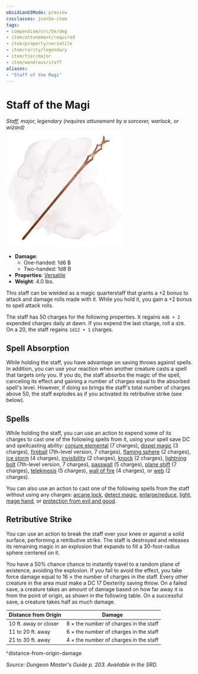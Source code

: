 ```yaml
---
obsidianUIMode: preview
cssclasses: json5e-item
tags:
- compendium/src/5e/dmg
- item/attunement/required
- item/property/versatile
- item/rarity/legendary
- item/tier/major
- item/wondrous/staff
aliases: 
- "Staff of the Magi"
---
```

# Staff of the Magi
*Staff, major, legendary (requires attunement by a sorcerer, warlock, or wizard)*  
![](https://raw.githubusercontent.com/5etools-mirror-2/5etools-img/main/items/DMG/Staff%20of%20the%20Magi.webp#right)  

- **Damage**:
  - One-handed: 1d6 B
  - Two-handed: 1d8 B
- **Properties**: [Versatile](/3-Mechanics/CLI/rules/item-properties.md#Versatile)
- **Weight**: 4.0 lbs.

This staff can be wielded as a magic quarterstaff that grants a +2 bonus to attack and damage rolls made with it. While you hold it, you gain a +2 bonus to spell attack rolls.

The staff has 50 charges for the following properties. It regains `4d6 + 2` expended charges daily at dawn. If you expend the last charge, roll a `d20`. On a 20, the staff regains `1d12 + 1` charges.

## Spell Absorption

While holding the staff, you have advantage on saving throws against spells. In addition, you can use your reaction when another creature casts a spell that targets only you. If you do, the staff absorbs the magic of the spell, canceling its effect and gaining a number of charges equal to the absorbed spell's level. However, if doing so brings the staff's total number of charges above 50, the staff explodes as if you activated its retributive strike (see below).

## Spells

While holding the staff, you can use an action to expend some of its charges to cast one of the following spells from it, using your spell save DC and spellcasting ability: [conjure elemental](/3-Mechanics/CLI/spells/conjure-elemental.md) (7 charges), [dispel magic](/3-Mechanics/CLI/spells/dispel-magic.md) (3 charges), [fireball](/3-Mechanics/CLI/spells/fireball.md) (7th-level version, 7 charges), [flaming sphere](/3-Mechanics/CLI/spells/flaming-sphere.md) (2 charges), [ice storm](/3-Mechanics/CLI/spells/ice-storm.md) (4 charges), [invisibility](/3-Mechanics/CLI/spells/invisibility.md) (2 charges), [knock](/3-Mechanics/CLI/spells/knock.md) (2 charges), [lightning bolt](/3-Mechanics/CLI/spells/lightning-bolt.md) (7th-level version, 7 charges), [passwall](/3-Mechanics/CLI/spells/passwall.md) (5 charges), [plane shift](/3-Mechanics/CLI/spells/plane-shift.md) (7 charges), [telekinesis](/3-Mechanics/CLI/spells/telekinesis.md) (5 charges), [wall of fire](/3-Mechanics/CLI/spells/wall-of-fire.md) (4 charges), or [web](/3-Mechanics/CLI/spells/web.md) (2 charges).

You can also use an action to cast one of the following spells from the staff without using any charges: [arcane lock](/3-Mechanics/CLI/spells/arcane-lock.md), [detect magic](/3-Mechanics/CLI/spells/detect-magic.md), [enlarge/reduce](/3-Mechanics/CLI/spells/enlarge-reduce.md), [light](/3-Mechanics/CLI/spells/light.md), [mage hand](/3-Mechanics/CLI/spells/mage-hand.md), or [protection from evil and good](/3-Mechanics/CLI/spells/protection-from-evil-and-good.md).

## Retributive Strike

You can use an action to break the staff over your knee or against a solid surface, performing a retributive strike. The staff is destroyed and releases its remaining magic in an explosion that expands to fill a 30-foot-radius sphere centered on it.

You have a 50% chance chance to instantly travel to a random plane of existence, avoiding the explosion. If you fail to avoid the effect, you take force damage equal to 16 × the number of charges in the staff. Every other creature in the area must make a DC 17 Dexterity saving throw. On a failed save, a creature takes an amount of damage based on how far away it is from the point of origin, as shown in the following table. On a successful save, a creature takes half as much damage.

| Distance from Origin | Damage |
|----------------------|--------|
| 10 ft. away or closer | 8 × the number of charges in the staff |
| 11 to 20 ft. away | 6 × the number of charges in the staff |
| 21 to 30 ft. away | 4 × the number of charges in the staff |
^distance-from-origin-damage

*Source: Dungeon Master's Guide p. 203. Available in the SRD.*